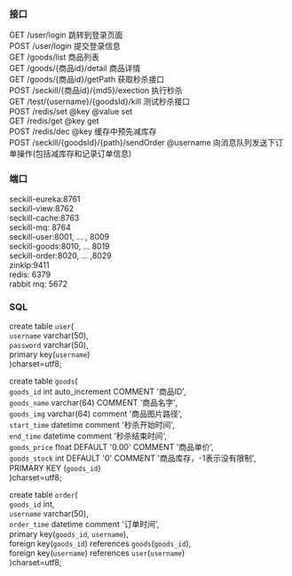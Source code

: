 ### 接口  
GET  /user/login 跳转到登录页面  
POST /user/login 提交登录信息  
GET  /goods/list  商品列表  
GET  /goods/{商品id}/detail 商品详情   
GET  /goods/{商品id}/getPath  获取秒杀接口  
POST /seckill/{商品id}/{md5}/exection 执行秒杀  
GET  /test/{username}/{goodsId}/kill 测试秒杀接口  
POST /redis/set   @key @value set  
GET  /redis/get   @key get  
POST /redis/dec   @key 缓存中预先减库存  
POST /seckill/{goodsId}/{path}/sendOrder @username 向消息队列发送下订单操作(包括减库存和记录订单信息)  

### 端口  
seckill-eureka:8761  
seckill-view:8762  
seckill-cache:8763  
seckill-mq: 8764  
seckill-user:8001, ... , 8009  
seckill-goods:8010, ... 8019  
seckill-order:8020, ... ,8029  
zinklp:9411  
redis: 6379  
rabbit mq: 5672  


### SQL  
create table `user`(  
  `username` varchar(50),  
  `password` varchar(50),  
  primary key(`username`)  
)charset=utf8;  
  
create table `goods`(  
  `goods_id` int auto_increment COMMENT '商品ID',  
  `goods_name` varchar(64) COMMENT '商品名字',  
  `goods_img` varchar(64) comment '商品图片路径',  
  `start_time` datetime comment '秒杀开始时间',  
  `end_time` datetime comment '秒杀结束时间',  
  `goods_price`       float DEFAULT '0.00'  COMMENT '商品单价',  
  `goods_stock`       int       DEFAULT '0'     COMMENT '商品库存，-1表示没有限制',  
  PRIMARY KEY (`goods_id`)  
)charset=utf8;  

create table `order`(  
  `goods_id` int,  
  `username` varchar(50),  
  `order_time` datetime comment '订单时间',  
  primary key(`goods_id`, `username`),  
  foreign key(`goods_id`) references `goods`(`goods_id`),  
  foreign key(`username`) references `user`(`username`)  
)charset=utf8;  